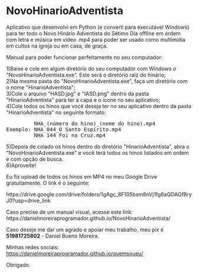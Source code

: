 # NovoHinarioAdventista
<p>Aplicativo que desenvolvi em Python (e converti para executável Windows) para ter todo o Novo Hinário Adventista do Sétimo Dia offline em ordem com letra e música em vídeo .mp4 para poder ser usado como multimídia em cultos na igreja ou em casa, de graça.</p>

Manual para poder funcionar perfeitamente no seu computador:<br>

1)Baixe e cole em algum diretório do seu computador com Windows o "NovoHinarioAdventista.exe". Este será o diretório raiz do hinário;<br>
2)Na mesma pasta do "NovoHinarioAdventista.exe", faça um diretório com o nome "HinarioAdventista";<br>
3)Cole o arquivo "HASD.jpg" e "IASD.png" dentro da pasta "HinarioAdventista" para ter a capa e o ícone no seu aplicativo;<br>
4)Cole todos os hinos que você deseja ter no seu aplicativo dentro da pasta "HinarioAdventista" no seguinte formato:<br>
<pre>         NHA_(número do hino)_(nome do hino).mp4
Exemplo: NHA_044_O Santo Espírito.mp4
         NHA_144_Foi na Cruz.mp4</pre>
                 
5)Depois de colado os hinos dentro do diretório "HinarioAdventista", abra o "NovoHinarioAdventista.exe" e você terá todos os hinos listados em ordem e com opção de busca.<br>
6)Aproveite!</br>

<p>Eu fiz upload de todos os hinos em MP4 no meu Google Drive gratuitamente. O link é o seguinte:</p>
https://drive.google.com/drive/folders/1gAgc_8F105bsm8nVj1fg6aQDAGfBryJ0?usp=drive_link

<p>Caso precise de um manual visual, acesse este link: https://danielmoreiraprogramador.github.io/NovoHinarioAdventista/ </p>
<p>Caso deseje me dar um agrado e apoiar meu trabalho, meu pix é <strong>51981725802</strong> - Daniel Bueno Moreira.</p>

Minhas redes sociais: https://danielmoreiraprogramador.github.io/quemsoueu/
<p>Obrigado.</p>
